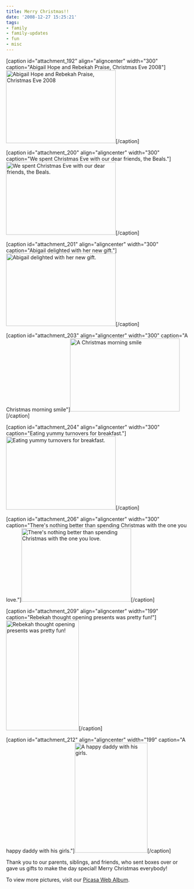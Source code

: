 ```yaml
---
title: Merry Christmas!!
date: '2008-12-27 15:25:21'
tags:
- family
- family-updates
- fun
- misc
---
```


[caption id="attachment_192" align="aligncenter" width="300" caption="Abigail Hope and Rebekah Praise, Christmas Eve 2008"]<a href="https://s3.amazonaws.com/images.ofreport.com/2008/12/dsc_3850.jpg"><img class="size-medium wp-image-192" title="dsc_3850" src="https://s3.amazonaws.com/images.ofreport.com/2008/12/dsc_3850-300x199.jpg" alt="Abigail Hope and Rebekah Praise, Christmas Eve 2008" width="300" height="199" /></a>[/caption]

[caption id="attachment_200" align="aligncenter" width="300" caption="We spent Christmas Eve with our dear friends, the Beals."]<a href="https://s3.amazonaws.com/images.ofreport.com/2008/12/dsc_39971.jpg"><img class="size-medium wp-image-200" title="dsc_39971" src="https://s3.amazonaws.com/images.ofreport.com/2008/12/dsc_39971-300x199.jpg" alt="We spent Christmas Eve with our dear friends, the Beals." width="300" height="199" /></a>[/caption]

<!--more-->

[caption id="attachment_201" align="aligncenter" width="300" caption="Abigail delighted with her new gift."]<a href="https://s3.amazonaws.com/images.ofreport.com/2008/12/dsc_39671.jpg"><img class="size-medium wp-image-201" title="dsc_39671" src="https://s3.amazonaws.com/images.ofreport.com/2008/12/dsc_39671-300x198.jpg" alt="Abigail delighted with her new gift." width="300" height="198" /></a>[/caption]

[caption id="attachment_203" align="aligncenter" width="300" caption="A Christmas morning smile"]<a href="https://s3.amazonaws.com/images.ofreport.com/2008/12/dsc_4005.jpg"><img class="size-medium wp-image-203" title="dsc_4005" src="https://s3.amazonaws.com/images.ofreport.com/2008/12/dsc_4005-300x199.jpg" alt="A Christmas morning smile" width="300" height="199" /></a>[/caption]

[caption id="attachment_204" align="aligncenter" width="300" caption="Eating yummy turnovers for breakfast."]<a href="https://s3.amazonaws.com/images.ofreport.com/2008/12/dsc_4108.jpg"><img class="size-medium wp-image-204" title="dsc_4108" src="https://s3.amazonaws.com/images.ofreport.com/2008/12/dsc_4108-300x200.jpg" alt="Eating yummy turnovers for breakfast." width="300" height="200" /></a>[/caption]

[caption id="attachment_206" align="aligncenter" width="300" caption="There&#39;s nothing better than spending Christmas with the one you love."]<a href="https://s3.amazonaws.com/images.ofreport.com/2008/12/dsc_4138.jpg"><img class="size-medium wp-image-206" title="dsc_4138" src="https://s3.amazonaws.com/images.ofreport.com/2008/12/dsc_4138-300x200.jpg" alt="There's nothing better than spending Christmas with the one you love." width="300" height="200" /></a>[/caption]

[caption id="attachment_209" align="aligncenter" width="199" caption="Rebekah thought opening presents was pretty fun!"]<a href="https://s3.amazonaws.com/images.ofreport.com/2008/12/dsc_4200.jpg"><img class="size-medium wp-image-209" title="dsc_4200" src="https://s3.amazonaws.com/images.ofreport.com/2008/12/dsc_4200-199x300.jpg" alt="Rebekah thought opening presents was pretty fun!" width="199" height="300" /></a>[/caption]

[caption id="attachment_212" align="aligncenter" width="199" caption="A happy daddy with his girls."]<a href="https://s3.amazonaws.com/images.ofreport.com/2008/12/dsc_4055.jpg"><img class="size-medium wp-image-212" title="dsc_4055" src="https://s3.amazonaws.com/images.ofreport.com/2008/12/dsc_4055-199x300.jpg" alt="A happy daddy with his girls." width="199" height="300" /></a>[/caption]
<p style="text-align: left;">Thank you to our parents, siblings, and friends, who sent boxes over or gave us gifts to make the day special! Merry Christmas everybody!</p>
<p style="text-align: left;">To view more pictures, visit our <a title="Steele Family Photos" href="http://picasaweb.google.com/joshandkels/" target="_blank">Picasa Web Album</a>.</p>
